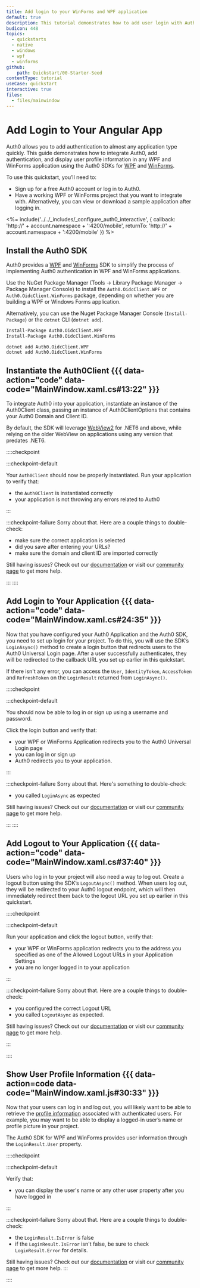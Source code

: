 ```yaml
---
title: Add login to your WinForms and WPF application
default: true
description: This tutorial demonstrates how to add user login with Auth0 to a WPF and WinForms application.
budicon: 448
topics:
  - quickstarts
  - native
  - windows
  - wpf
  - winforms
github:
    path: Quickstart/00-Starter-Seed
contentType: tutorial
useCase: quickstart
interactive: true
files:
  - files/mainwindow
---
```


# Add Login to Your Angular App

Auth0 allows you to add authentication to almost any application type quickly. This guide demonstrates how to integrate Auth0, add authentication, and display user profile information in any WPF and WinForms application using the Auth0 SDKs for [WPF](https://www.nuget.org/packages/Auth0.OidcClient.WPF/) and [WinForms](https://www.nuget.org/packages/Auth0.OidcClient.WinForms).

To use this quickstart, you’ll need to:

- Sign up for a free Auth0 account or log in to Auth0.
- Have a working WPF or WinForms project that you want to integrate with. Alternatively, you can view or download a sample application after logging in.

<%= include('../../_includes/_configure_auth0_interactive', { 
  callback: 'http://' + account.namespace + ':4200/mobile',
  returnTo: 'http://' + account.namespace + ':4200/mobile'
}) %>

## Install the Auth0 SDK

Auth0 provides a [WPF](https://www.nuget.org/packages/Auth0.OidcClient.WPF/) and [WinForms](https://www.nuget.org/packages/Auth0.OidcClient.WinForms) SDK to simplify the process of implementing Auth0 authentication in WPF and WinForms applications.

Use the NuGet Package Manager (Tools -> Library Package Manager -> Package Manager Console) to install the `Auth0.OidcClient.WPF` or `Auth0.OidcClient.WinForms` package, depending on whether you are building a WPF or Windows Forms application.

Alternatively, you can use the Nuget Package Manager Console (`Install-Package`) or the `dotnet` CLI (`dotnet add`).

```ps
Install-Package Auth0.OidcClient.WPF
Install-Package Auth0.OidcClient.WinForms
```
```
dotnet add Auth0.OidcClient.WPF
dotnet add Auth0.OidcClient.WinForms
```


## Instantiate the Auth0Client {{{ data-action="code" data-code="MainWindow.xaml.cs#13:22" }}}

To integrate Auth0 into your application, instantiate an instance of the Auth0Client class, passing an instance of Auth0ClientOptions that contains your Auth0 Domain and Client ID.

By default, the SDK will leverage [WebView2](https://learn.microsoft.com/en-us/microsoft-edge/webview2/) for .NET6 and above, while relying on the older WebView on applications using any version that predates .NET6.

::::checkpoint

:::checkpoint-default

Your `Auth0Client` should now be properly instantiated. Run your application to verify that:
- the `Auth0Client` is instantiated correctly
- your application is not throwing any errors related to Auth0

:::

:::checkpoint-failure
Sorry about that. Here are a couple things to double-check:
* make sure the correct application is selected
* did you save after entering your URLs?
* make sure the domain and client ID are imported correctly

Still having issues? Check out our [documentation](https://auth0.com/docs) or visit our [community page](https://community.auth0.com) to get more help.

:::
::::

## Add Login to Your Application {{{ data-action="code" data-code="MainWindow.xaml.cs#24:35" }}}

Now that you have configured your Auth0 Application and the Auth0 SDK, you need to set up login for your project. To do this, you will use the SDK’s `LoginAsync()` method to create a login button that redirects users to the Auth0 Universal Login page. After a user successfully authenticates, they will be redirected to the callback URL you set up earlier in this quickstart.

If there isn't any error, you can access the `User`, `IdentityToken`, `AccessToken` and `RefreshToken` on the `LoginResult` returned from `LoginAsync()`.

::::checkpoint

:::checkpoint-default

You should now be able to log in or sign up using a username and password.

Click the login button and verify that:
* your WPF or WinForms Application redirects you to the Auth0 Universal Login page
* you can log in or sign up
* Auth0 redirects you to your application.

:::

:::checkpoint-failure
Sorry about that. Here's something to double-check:
* you called `LoginAsync` as expected

Still having issues? Check out our [documentation](https://auth0.com/docs) or visit our [community page](https://community.auth0.com) to get more help.

:::
::::

## Add Logout to Your Application {{{ data-action="code" data-code="MainWindow.xaml.cs#37:40" }}}

Users who log in to your project will also need a way to log out. Create a logout button using the SDK’s `LogoutAsync()` method. When users log out, they will be redirected to your Auth0 logout endpoint, which will then immediately redirect them back to the logout URL you set up earlier in this quickstart.

::::checkpoint

:::checkpoint-default

Run your application and click the logout button, verify that:
* your WPF or WinForms application redirects you to the address you specified as one of the Allowed Logout URLs in your Application Settings
* you are no longer logged in to your application

:::

:::checkpoint-failure
Sorry about that. Here are a couple things to double-check:
* you configured the correct Logout URL
* you called `LogoutAsync` as expected.

Still having issues? Check out our [documentation](https://auth0.com/docs) or visit our [community page](https://community.auth0.com) to get more help.

:::

::::

## Show User Profile Information {{{ data-action=code data-code="MainWindow.xaml.js#30:33" }}}

Now that your users can log in and log out, you will likely want to be able to retrieve the [profile information](https://auth0.com/docs/users/concepts/overview-user-profile) associated with authenticated users. For example, you may want to be able to display a logged-in user’s name or profile picture in your project.

The Auth0 SDK for WPF and WinForms provides user information through the `LoginResult.User` property.

::::checkpoint

:::checkpoint-default

Verify that:
* you can display the user's name or any other user property after you have logged in

:::

:::checkpoint-failure
Sorry about that. Here are a couple things to double-check:
* the `LoginResult.IsError` is false
* if the `LoginResult.IsError` isn't false, be sure to check `LoginResult.Error` for details.

Still having issues? Check out our [documentation](https://auth0.com/docs) or visit our [community page](https://community.auth0.com) to get more help.
:::

::::